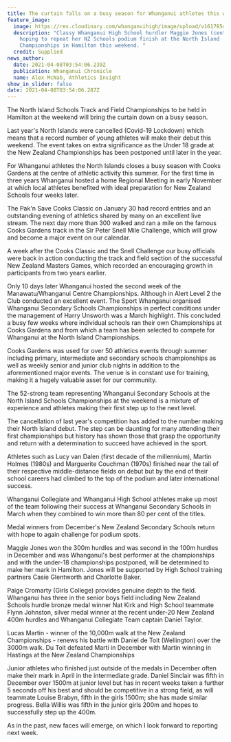 ```yaml
---
title: The curtain falls on a busy season for Whanganui athletes this weekend
feature_image:
  image: https://res.cloudinary.com/whanganuihigh/image/upload/v1617854131/News/Maggie_Jones_on_podium._chron_8.4.21.jpg
  description: "Classy Whanganui High School hurdler Maggie Jones (centre) will be
    hoping to repeat her NZ Schools podium finish at the North Island
    Championships in Hamilton this weekend. "
  credit: Supplied
news_author:
  date: 2021-04-08T03:54:06.239Z
  publication: Whanganui Chronicle
  name: Alex McNab, Athletics Insight
show_in_slider: false
date: 2021-04-08T03:54:06.287Z
---
```

The North Island Schools Track and Field Championships to be held in Hamilton at the weekend will bring the curtain down on a busy season.

Last year's North Islands were cancelled (Covid-19 Lockdown) which means that a record number of young athletes will make their debut this weekend. The event takes on extra significance as the Under 18 grade at the New Zealand Championships has been postponed until later in the year.

For Whanganui athletes the North Islands closes a busy season with Cooks Gardens at the centre of athletic activity this summer. For the first time in three years Whanganui hosted a home Regional Meeting in early November at which local athletes benefited with ideal preparation for New Zealand Schools four weeks later.

The Pak'n Save Cooks Classic on January 30 had record entries and an outstanding evening of athletics shared by many on an excellent live stream. The next day more than 300 walked and ran a mile on the famous Cooks Gardens track in the Sir Peter Snell Mile Challenge, which will grow and become a major event on our calendar.

A week after the Cooks Classic and the Snell Challenge our busy officials were back in action conducting the track and field section of the successful New Zealand Masters Games, which recorded an encouraging growth in participants from two years earlier.

Only 10 days later Whanganui hosted the second week of the Manawatu/Whanganui Centre Championships. Although in Alert Level 2 the Club conducted an excellent event. The Sport Whanganui organised Whanganui Secondary Schools Championships in perfect conditions under the management of Harry Unsworth was a March highlight. This concluded a busy few weeks where individual schools ran their own Championships at Cooks Gardens and from which a team has been selected to compete for Whanganui at the North Island Championships.

Cooks Gardens was used for over 50 athletics events through summer including primary, intermediate and secondary schools championships as well as weekly senior and junior club nights in addition to the aforementioned major events. The venue is in constant use for training, making it a hugely valuable asset for our community.

The 52-strong team representing Whanganui Secondary Schools at the North Island Schools Championships at the weekend is a mixture of experience and athletes making their first step up to the next level.

The cancellation of last year's competition has added to the number making their North Island debut. The step can be daunting for many attending their first championships but history has shown those that grasp the opportunity and return with a determination to succeed have achieved in the sport.

Athletes such as Lucy van Dalen (first decade of the millennium), Martin Holmes (1980s) and Marguerite Couchman (1970s) finished near the tail of their respective middle-distance fields on debut but by the end of their school careers had climbed to the top of the podium and later international success.

Whanganui Collegiate and Whanganui High School athletes make up most of the team following their success at Whanganui Secondary Schools in March when they combined to win more than 80 per cent of the titles.

Medal winners from December's New Zealand Secondary Schools return with hope to again challenge for podium spots.

Maggie Jones won the 300m hurdles and was second in the 100m hurdles in December and was Whanganui's best performer at the championships and with the under-18 championships postponed, will be determined to make her mark in Hamilton. Jones will be supported by High School training partners Casie Glentworth and Charlotte Baker.

Paige Cromarty (Girls College) provides genuine depth to the field. Whanganui has three in the senior boys field including New Zealand Schools hurdle bronze medal winner Nat Kirk and High School teammate Flynn Johnston, silver medal winner at the recent under-20 New Zealand 400m hurdles and Whanganui Collegiate Team captain Daniel Taylor.

Lucas Martin - winner of the 10,000m walk at the New Zealand Championships - renews his battle with Daniel de Toit (Wellington) over the 3000m walk. Du Toit defeated Marti in December with Martin winning in Hastings at the New Zealand Championships

Junior athletes who finished just outside of the medals in December often make their mark in April in the intermediate grade. Daniel Sinclair was fifth in December over 1500m at junior level but has in recent weeks taken a further 5 seconds off his best and should be competitive in a strong field, as will teammate Louise Brabyn, fifth in the girls 1500m; she has made similar progress. Bella Willis was fifth in the junior girls 200m and hopes to successfully step up the 400m.

As in the past, new faces will emerge, on which I look forward to reporting next week.